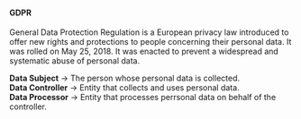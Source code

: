 #### GDPR
General Data Protection Regulation is a European privacy law introduced to offer new rights and protections to people concerning their personal data. It was rolled on May 25, 2018.
It was enacted to prevent a widespread and systematic abuse of personal data.

**Data Subject** -> The person whose personal data is collected.<br/>
**Data Controller** -> Entity that collects and uses personal data.<br/>
**Data Processor** -> Entity that processes perrsonal data on behalf of the controller.<br/>

